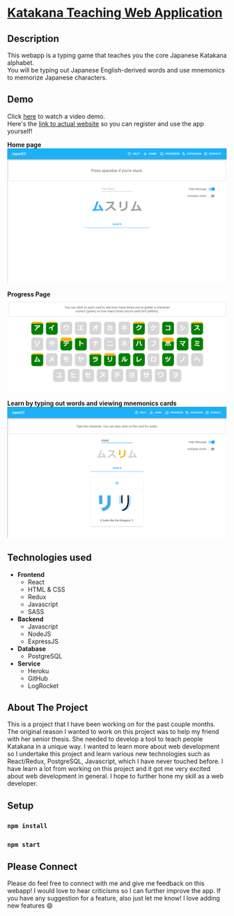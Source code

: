 # [Katakana Teaching Web Application](https://tale97.github.io/KatakanaTeachingWebapp/)

## Description

This webapp is a typing game that teaches you the core Japanese Katakana alphabet.  
You will be typing out Japanese English-derived words and use mnemonics to memorize Japanese characters.

## Demo

Click [here](https://youtu.be/wIK9oneUrDg) to watch a video demo.  
Here's the [link to actual website](https://tale97.github.io/KatakanaTeachingWebapp/) so you can register and use the app yourself!

**Home page**  
![Home Page](./images/homepage.PNG?raw=true)

**Progress Page**  
![Progress Page](./images/progress.PNG?raw=true)

**Learn by typing out words and viewing mnemonics cards**  
![Example Usage](./images/Learn.PNG?raw=true)

## Technologies used

- **Frontend**
  - React
  - HTML & CSS
  - Redux
  - Javascript
  - SASS
- **Backend**
  - Javascript
  - NodeJS
  - ExpressJS
- **Database**
  - PostgreSQL
- **Service**
  - Heroku
  - GitHub
  - LogRocket
  
## About The Project
This is a project that I have been working on for the past couple months. The original reason I wanted to work on this project was to help my friend with her senior thesis. She needed to develop a tool to teach people Katakana in a unique way. I wanted to learn more about web development so I undertake this project and learn various new technologies such as React/Redux, PostgreSQL, Javascript, which I have never touched before. I have learn a lot from working on this project and it got me very excited about web development in general. I hope to further hone my skill as a web developer.

## Setup
### `npm install`
### `npm start`

## Please Connect
Please do feel free to connect with me and give me feedback on this webapp! I would love to hear criticisms so I can further improve the app. If you have any suggestion for a feature, also just let me know! I love adding new features :smile:
